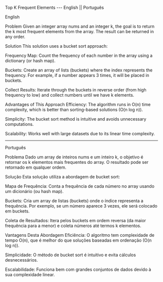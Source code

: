 Top K Frequent Elements --- English || Português


English

Problem
Given an integer array nums and an integer k, the goal is to return the k most frequent elements from the array. The result can be returned in any order.

Solution
This solution uses a bucket sort approach:

Frequency Map: Count the frequency of each number in the array using a dictionary (or hash map).

Buckets: Create an array of lists (buckets) where the index represents the frequency. For example, if a number appears 3 times, it will be placed in buckets.

Collect Results: Iterate through the buckets in reverse order (from high frequency to low) and collect numbers until we have k elements.

Advantages of This Approach
Efficiency: The algorithm runs in O(n) time complexity, which is better than sorting-based solutions (O(n log n)).

Simplicity: The bucket sort method is intuitive and avoids unnecessary computations.

Scalability: Works well with large datasets due to its linear time complexity.

--------------------------------------------------------------------------------------

Português


Problema
Dado um array de inteiros nums e um inteiro k, o objetivo é retornar os k elementos mais frequentes do array. O resultado pode ser retornado em qualquer ordem.

Solução
Esta solução utiliza a abordagem de bucket sort:

Mapa de Frequência: Conta a frequência de cada número no array usando um dicionário (ou hash map).

Buckets: Cria um array de listas (buckets) onde o índice representa a frequência. Por exemplo, se um número aparece 3 vezes, ele será colocado em buckets.

Coleta de Resultados: Itera pelos buckets em ordem reversa (da maior frequência para a menor) e coleta números até termos k elementos.

Vantagens Desta Abordagem
Eficiência: O algoritmo tem complexidade de tempo O(n), que é melhor do que soluções baseadas em ordenação (O(n log n)).

Simplicidade: O método de bucket sort é intuitivo e evita cálculos desnecessários.

Escalabilidade: Funciona bem com grandes conjuntos de dados devido à sua complexidade linear.
